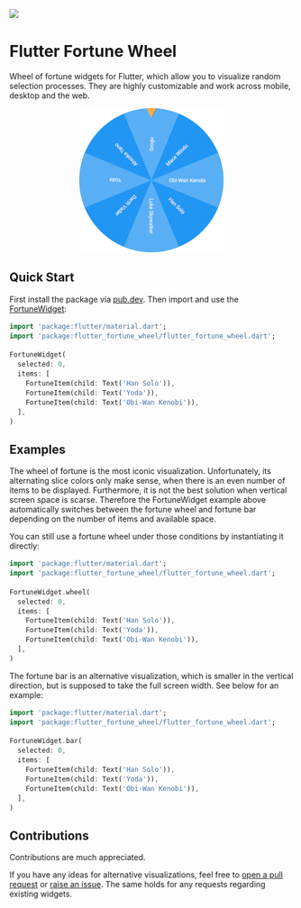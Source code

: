 [![](https://img.shields.io/pub/v/flutter_fortune_wheel)](https://pub.dev/packages/flutter_fortune_wheel)

# Flutter Fortune Wheel

Wheel of fortune widgets for Flutter, which allow you to visualize random selection processes.
They are highly customizable and work across mobile, desktop and the web.

<p align="center">
  <img src="images/img-wheel-256.png">
</p>

## Quick Start

First install the package via [pub.dev](https://pub.dev/packages/flutter_fortune_wheel/install).
Then import and use the [FortuneWidget](https://pub.dev/documentation/flutter_fortune_wheel/latest/flutter_fortune_wheel/FortuneWidget-class.html):

```dart
import 'package:flutter/material.dart';
import 'package:flutter_fortune_wheel/flutter_fortune_wheel.dart';

FortuneWidget(
  selected: 0,
  items: [
    FortuneItem(child: Text('Han Solo')),
    FortuneItem(child: Text('Yoda')),
    FortuneItem(child: Text('Obi-Wan Kenobi')),
  ],
)
```

## Examples

The wheel of fortune is the most iconic visualization. Unfortunately, its alternating slice colors only make sense, when there is an even number of items to be displayed.
Furthermore, it is not the best solution when vertical screen space is scarse. Therefore the FortuneWidget example above automatically switches between the fortune wheel and
fortune bar depending on the number of items and available space.

You can still use a fortune wheel under those conditions by instantiating it directly:

```dart
import 'package:flutter/material.dart';
import 'package:flutter_fortune_wheel/flutter_fortune_wheel.dart';

FortuneWidget.wheel(
  selected: 0,
  items: [
    FortuneItem(child: Text('Han Solo')),
    FortuneItem(child: Text('Yoda')),
    FortuneItem(child: Text('Obi-Wan Kenobi')),
  ],
)
```

The fortune bar is an alternative visualization, which is smaller in the vertical direction, but is supposed to take the full screen width. See below for an example:

```dart
import 'package:flutter/material.dart';
import 'package:flutter_fortune_wheel/flutter_fortune_wheel.dart';

FortuneWidget.bar(
  selected: 0,
  items: [
    FortuneItem(child: Text('Han Solo')),
    FortuneItem(child: Text('Yoda')),
    FortuneItem(child: Text('Obi-Wan Kenobi')),
  ],
)
```

## Contributions

Contributions are much appreciated.

If you have any ideas for alternative visualizations, feel free to [open a pull request](https://github.com/kevlatus/flutter_fortune_wheel/pulls) or
[raise an issue](https://github.com/kevlatus/flutter_fortune_wheel/issues). The same holds for any requests regarding existing widgets.
